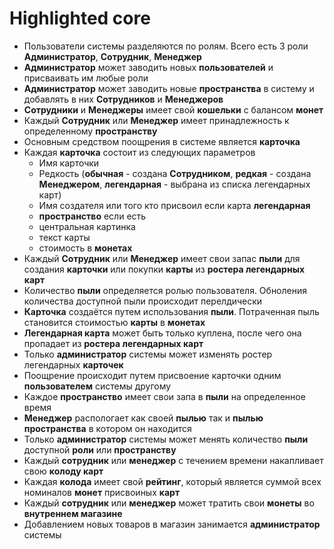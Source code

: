 # Highlighted core

- Пользователи системы разделяются по ролям. Всего есть 3 роли **Администратор**, **Сотрудник**, **Менеджер**
- **Администратор** может заводить новых **пользователей** и присваивать им любые роли
- **Администратор** может заводить новые **пространства** в систему и добавлять в них **Сотрудников** и **Менеджеров**
- **Сотрудники** и **Менеджеры** имеет свой **кошельки** с балансом **монет**
- Каждый **Сотрудник** или **Менеджер** имеет принадлежность к определенному **пространству**
- Основным средством поощрения в системе является **карточка**
- Каждая **карточка** состоит из следующих параметров
  - Имя карточки
  - Редкость (**обычная** - создана **Сотрудником**, **редкая** - создана **Менеджером**, **легендарная** - выбрана из списка легендарных карт)
  - Имя создателя или того кто присвоил если карта **легендарная**
  - **пространство** если есть
  - центральная картинка
  - текст карты
  - стоимость в **монетах**
- Каждый **Сотрудник** или **Менеджер** имеет свои запас **пыли** для создания **карточки** или покупки **карты** из **ростера легендарных карт**
- Количество **пыли** определяется ролью пользователя. Обноления количества доступной пыли происходит перелдически
- **Карточка** создаётся путем использования **пыли**. Потраченная пыль становится стоимостью **карты** в **монетах**
- **Легендарная карта** может быть только куплена, после чего она пропадает из **ростера легендарных карт**
- Только **администратор** системы может изменять ростер легендарных **карточек**
- Поощрение происходит путем присвоение карточки одним **пользователем** системы другому
- Каждое **пространство** имеет свои запа в **пыли** на определенное время
- **Менеджер** распологает как своей **пылью** так и **пылью** **пространства** в котором он находится
- Только **администратор** системы может менять количество **пыли** доступной **роли** или **пространству**
- Каждый **cотрудник** или **менеджер** с течением времени накапливает свою **колоду карт**
- Каждая **колода** имеет свой **рейтинг**, который является суммой всех номиналов **монет** присвоиных **карт**
- Каждый **сотрудник** или **менеджер** может тратить свои **монеты** во **внутреннем магазине**
- Добавлением новых товаров в магазин занимается **администратор** системы